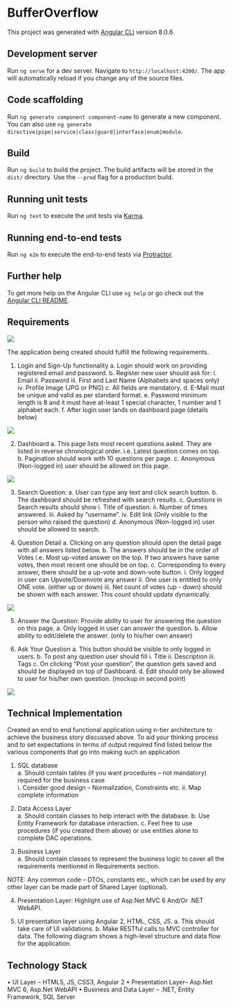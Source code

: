 # BufferOverflow

This project was generated with [Angular CLI](https://github.com/angular/angular-cli) version 8.0.6.

## Development server

Run `ng serve` for a dev server. Navigate to `http://localhost:4200/`. The app will automatically reload if you change any of the source files.

## Code scaffolding

Run `ng generate component component-name` to generate a new component. You can also use `ng generate directive|pipe|service|class|guard|interface|enum|module`.

## Build

Run `ng build` to build the project. The build artifacts will be stored in the `dist/` directory. Use the `--prod` flag for a production build.

## Running unit tests

Run `ng test` to execute the unit tests via [Karma](https://karma-runner.github.io).

## Running end-to-end tests

Run `ng e2e` to execute the end-to-end tests via [Protractor](http://www.protractortest.org/).

## Further help

To get more help on the Angular CLI use `ng help` or go check out the [Angular CLI README](https://github.com/angular/angular-cli/blob/master/README.md).

## Requirements

![](bufferoverflow_Screenshots/flow.PNG)

The application being created should fulfill the following requirements.
1.	Login and Sign-Up functionality
a.	Login should work on providing registered email and password.
b.	Register new user should ask for:
i.	Email
ii.	Password
iii.	First and Last Name (Alphabets and spaces only)
iv.	Profile Image (JPG or PNG)
c.	All fields are mandatory.
d.	E-Mail must be unique and valid as per standard format.
e.	Password minimum length is 8 and it must have at-least 1 special character, 1 number and 1 alphabet each.
f.	After login user lands on dashboard page (details below)

![](bufferoverflow_Screenshots/SignupPage.PNG)


2.	Dashboard
a.	This page lists most recent questions asked. They are listed in reverse chronological order. i.e. Latest question comes on top.
b.	Pagination should work with 10 questions per page.
c.	Anonymous (Non-logged in) user should be allowed on this page.

![](bufferoverflow_Screenshots/HomePage.PNG)



3.	Search Question: 
a.	User can type any text and click search button.
b.	The dashboard should be refreshed with search results.
c.	Questions in Search results should show
i.	Title of question.
ii.	Number of times answered.
iii.	Asked by “username”.
iv.	Edit link (Only visible to the person who raised the question)
d.	Anonymous (Non-logged in) user should be allowed to search.

4.	Question Detail
a.	Clicking on any question should open the detail page with all answers listed below.
b.	The answers should be in the order of Votes i.e. Most up-voted answer on the top.
If two answers have same votes, then most recent one should be on top.
c.	Corresponding to every answer, there should be a up-vote and down-vote button.
i.	Only logged in user can Upvote/Downvote any answer
ii.	One user is entitled to only ONE vote. (either up or down)
iii.	Net count of votes (up - down) should be shown with each answer. This count should update dynamically.

![](bufferoverflow_Screenshots/questionPage.PNG)


5.	Answer the Question: Provide ability to user for answering the question on this page.
a.	Only logged in user can answer the question.
b.	Allow ability to edit/delete the answer. (only to his/her own answer)


6.	Ask Your Question
a.	This button should be visible to only logged in users.
b.	To post any question user should fill
i.	Title 
ii.	Description
iii.	Tags
c.	On clicking “Post your question”, the question gets saved and should be displayed on top of Dashboard.
d.	Edit should only be allowed to user for his/her own question. (mockup in second point)

![](bufferoverflow_Screenshots/AskQuestionPage.PNG)

## Technical Implementation

Created an end to end functional application using n-tier architecture to achieve the business story discussed above. To aid your thinking process and to set expectations in terms of output required find listed below the various components that go into making such an application

1.	SQL database									
a.	Should contain tables (if you want procedures – not mandatory) required for the business case  			
i.	Consider good design – Normalization, Constraints etc.
ii.	Map complete information

2.	Data Access Layer 								
a.	Should contain classes to help interact with the database.
b.	Use Entity Framework for database interaction.
c.	Feel free to use procedures (if you created them above) or use entities alone to complete DAC operations.

3.	Business Layer								 
a.	Should contain classes to represent the business logic to cover all the requirements mentioned in Requirements section.

NOTE: Any common code – DTOs, constants etc., which can be used by any other layer can be made part of Shared Layer (optional).

4.	Presentation Layer: Highlight use of Asp.Net MVC 6 And/Or .NET WebAPI.

5.	UI presentation layer using Angular 2, HTML, CSS, JS.
a.	This should take care of UI validations.
b.	Make RESTful calls to MVC controller for data.
The following diagram shows a high-level structure and data flow for the application.

## Technology Stack
•	UI Layer – HTML5, JS, CSS3, Angular 2
•	Presentation Layer– Asp.Net MVC 6, Asp.Net WebAPI
•	Business and Data Layer – .NET, Entity Framework, SQL Server

